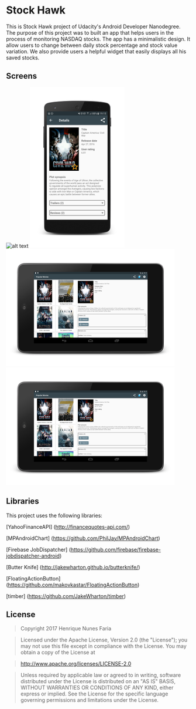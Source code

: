 Stock Hawk
======

This is Stock Hawk project of Udacity's Android Developer Nanodegree.
The purpose of this project was to built an app that helps users in the process of monitoring NASDAQ stocks.
The app has a minimalistic design. It allow users to change between daily stock percentage and stock value variation. 
We also provide users a helpful widget that easily displays all his saved stocks.


Screens
------

![alt text](https://github.com/henriquenfaria/popular-movies-stage-2/blob/master/art/stage2_phone_portrait_list.png "Phone Details")
![alt text](https://github.com/henriquenfaria/popular-movies-stage-2/blob/master/art/stage2_phone_portrait_detail.png "Phone Details")
![alt text](https://github.com/henriquenfaria/popular-movies-stage-2/blob/master/art/stage2_tablet_landscape.png "Tablet")
![alt text](https://github.com/henriquenfaria/popular-movies-stage-2/blob/master/art/stage2_tablet_landscape.png "Tablet")


Libraries
------

This project uses the following libraries:

[YahooFinanceAPI] (http://financequotes-api.com/)

[MPAndroidChart] (https://github.com/PhilJay/MPAndroidChart)

[Firebase JobDispatcher] (https://github.com/firebase/firebase-jobdispatcher-android)

[Butter Knife] (http://jakewharton.github.io/butterknife/)

[FloatingActionButton] (https://github.com/makovkastar/FloatingActionButton)

[timber] (https://github.com/JakeWharton/timber)


License
------

> Copyright 2017 Henrique Nunes Faria

> Licensed under the Apache License, Version 2.0 (the "License"); you may not use this file except in compliance with the License. You may obtain a copy of the License at

> http://www.apache.org/licenses/LICENSE-2.0

> Unless required by applicable law or agreed to in writing, software distributed under the License is distributed on an "AS IS" BASIS, WITHOUT WARRANTIES OR CONDITIONS OF ANY KIND, either express or implied. See the License for the specific language governing permissions and limitations under the License.
